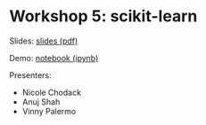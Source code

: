 # Workshop 5: scikit-learn

Slides: [slides (pdf)](scikit-learn%20workshop.pdf)

Demo: [notebook (ipynb)](scikit-learn%20Demo.ipynb)

Presenters:
 - Nicole Chodack
 - Anuj Shah
 - Vinny Palermo

